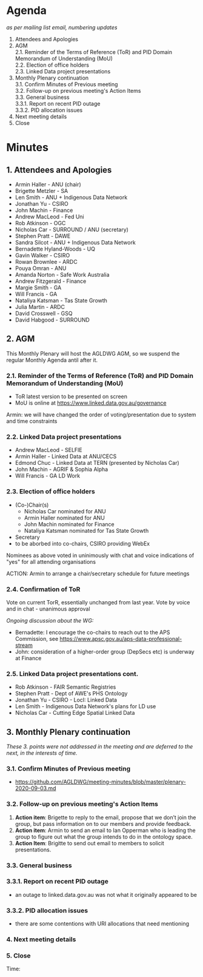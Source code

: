 # Agenda
*as per mailing list email, numbering updates*

1. Attendees and Apologies  
2. AGM  
2.1. Reminder of the Terms of Reference (ToR) and PID Domain Memorandum of Understanding (MoU)  
2.2. Election of office holders  
2.3. Linked Data project presentations  
3. Monthly Plenary continuation  
3.1. Confirm Minutes of Previous meeting  
3.2. Follow-up on previous meeting's Action Items  
3.3. General business  
3.3.1. Report on recent PID outage  
3.3.2. PID allocation issues  
4. Next meeting details  
5. Close  


# Minutes

## 1. Attendees and Apologies
  - Armin Haller - ANU (chair)
  - Brigette Metzler - SA
  - Len Smith - ANU + Indigenous Data Network
  - Jonathan Yu - CSIRO
  - John Machin - Finance
  - Andrew MacLeod - Fed Uni
  - Rob Atkinson - OGC
  - Nicholas Car - SURROUND / ANU (secretary)
  - Stephen Pratt - DAWE
  - Sandra Silcot - ANU + Indigenous Data Network
  - Bernadette Hyland-Woods - UQ
  - Gavin Walker - CSIRO
  - Rowan Brownlee - ARDC
  - Pouya Omran - ANU
  - Amanda Norton - Safe Work Australia 
  - Andrew Fitzgerald - Finance
  - Margie Smith - GA
  - Will Francis - GA
  - Nataliya Katsman - Tas State Growth
  - Julia Martin - ARDC
  - David Crosswell - GSQ
  - David Habgood - SURROUND
  

## 2. AGM
This Monthly Plenary will host the AGLDWG AGM, so we suspend the regular Monthly Agenda antil after it.

### 2.1. Reminder of the Terms of Reference (ToR) and PID Domain Memorandum of Understanding (MoU)
  - ToR latest version to be presented on screen
  - MoU is online at https://www.linked.data.gov.au/governance

Armin: we will have changed the order of voting/presentation due to system and time constraints

### 2.2. Linked Data project presentations
- Andrew MacLeod  - SELFIE
- Armin Haller    - Linked Data at ANU/CECS
- Edmond Chuc     - Linked Data at TERN (presented by Nicholas Car)
- John Machin     - AGRIF & Sophia Alpha  
- Will Francis    - GA LD Work
  
### 2.3. Election of office holders
  - (Co-)Chair(s)
    - Nicholas Car nominated for ANU
    - Armin Haller nominated for ANU
    - John Machin nominated for Finance
    - Nataliya Katsman nominated for Tas State Growth 
  - Secretary
   - to be aborbed into co-chairs, CSIRO providing WebEx
   
Nominees as above voted in uninimously with chat and voice indications of "yes" for all attending organisations
 
ACTION: Armin to arrange a chair/secretary schedule for future meetings
 
### 2.4. Confirmation of ToR
Vote on current TorR, essentially unchanged from last year. Vote by voice and in chat - unanimous approval

*Ongoing discussion about the WG:*
- Bernadette: I encourage the co-chairs to reach out to the APS Commission, see https://www.apsc.gov.au/aps-data-professional-stream
- John: consideration of a higher-order group (DepSecs etc) is underway at Finance
  
### 2.5. Linked Data project presentations cont.
- Rob Atkinson  - FAIR Semantic Registries
- Stephen Pratt - Dept of AWE's PHS Ontology
- Jonathan Yu   - CSIRO - LocI: Linked Data
- Len Smith     - Indigenous Data Network's plans for LD use
- Nicholas Car  - Cutting Edge Spatial Linked Data


## 3. Monthly Plenary continuation
*These 3. points were not addressed in the meeting and are deferred to the next, in the interests of time.*

### 3.1. Confirm Minutes of Previous meeting
  - https://github.com/AGLDWG/meeting-minutes/blob/master/plenary-2020-09-03.md

### 3.2. Follow-up on previous meeting's Action Items
1. **Action item**: Brigette to reply to the email, propose that we don’t join the group, but pass information on to our members and provide feedback.
2. **Action item**: Armin to send an email to Ian Opperman who is leading the group to figure out what the group intends to do in the ontology space.
3. **Action Item**: Brigitte to send out email to members to solicit presentations.

### 3.3. General business
### 3.3.1. Report on recent PID outage
  - an outage to linked.data.gov.au was not what it originally appeared to be
### 3.3.2. PID allocation issues
  - there are some contentions with URI allocations that need mentioning


### 4. Next meeting details


### 5. Close
Time: 
